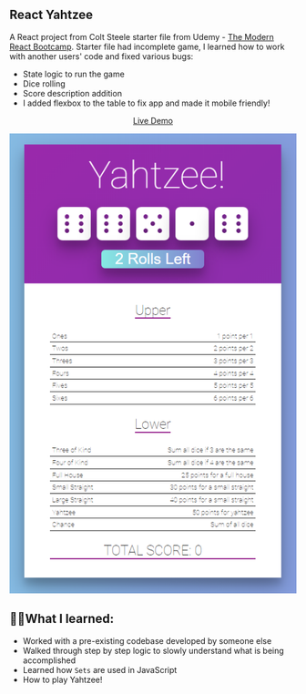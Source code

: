 ## React Yahtzee

A React project from Colt Steele starter file from Udemy - [The Modern React Bootcamp](https://www.udemy.com/course/modern-react-bootcamp/).
Starter file had incomplete game, I learned how to work with another users' code and fixed various bugs:

- State logic to run the game
- Dice rolling
- Score description addition
- I added flexbox to the table to fix app and made it mobile friendly!

<p align="center" >
  <a href="https://kien-react-yahtzee.netlify.com/">Live Demo</a>
</p>

<p align="center">
  <a href="https://kien-react-yahtzee.netlify.com/"><img src="./project.png"></a>
</p>

## 👨‍🎓What I learned:

- Worked with a pre-existing codebase developed by someone else
- Walked through step by step logic to slowly understand what is being accomplished
- Learned how `Sets` are used in JavaScript
- How to play Yahtzee!
